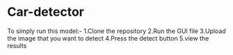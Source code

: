 # Car-detector
To simply run this model:-
1.Clone the repository
2.Run the GUI file
3.Upload the image that you want to detect
4.Press the detect button
5.view the results
